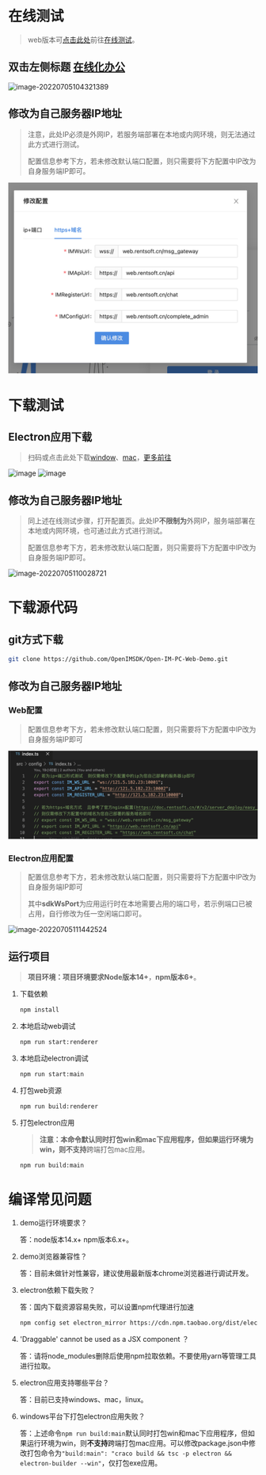 # 在线测试
> web版本可[点击此处](http://121.5.182.23:23232)前往[在线测试](http://121.5.182.23:23232)。

## 双击左侧标题 <u>在线化办公</u>

![image-20220705104321389](../../images/web_config_click.png)

## 修改为自己服务器IP地址

> 注意，此处IP必须是外网IP，若服务端部署在本地或内网环境，则无法通过此方式进行测试。
>
> 配置信息参考下方，若未修改默认端口配置，则只需要将下方配置中IP改为自身服务端IP即可。

![image-20220705103951167](../../images/web_config.png)



# 下载测试

## Electron应用下载

> 扫码或点击此处下载[window](https://qr02.cn/A82arJ)、[mac](https://qr02.cn/AeCvPV)，[更多前往](http://localhost:3000/#/demo/download_demo)

![image](../../images/electron_win.png)
![image](../../images/electron_mac.png)

## 修改为自己服务器IP地址

> 同上述在线测试步骤，打开配置页。此处IP**不限制为**外网IP，服务端部署在本地或内网环境，也可通过此方式进行测试。
>
> 配置信息参考下方，若未修改默认端口配置，则只需要将下方配置中IP改为自身服务端IP即可。

![image-20220705110028721](../../images/web_config_ex.png)





# 下载源代码

## git方式下载

```bash
git clone https://github.com/OpenIMSDK/Open-IM-PC-Web-Demo.git
```

## 修改为自己服务器IP地址

### Web配置

> 配置信息参考下方，若未修改默认端口配置，则只需要将下方配置中IP改为自身服务端IP即可

![image-20220705111200505](../../images/web_config_dev.png)

### Electron应用配置

> 配置信息参考下方，若未修改默认端口配置，则只需要将下方配置中IP改为自身服务端IP即可
>
> 其中**sdkWsPort**为应用运行时在本地需要占用的端口号，若示例端口已被占用，自行修改为任一空闲端口即可。

![image-20220705111442524](../../images/web_config_dev_ex.png)

## 运行项目

> **项目环境：**项目环境要求**Node版本14+**，**npm版本6+**。

1. 下载依赖

   ```bash
   npm install
   ```

2. 本地启动web调试

   ```bash
   npm run start:renderer
   ```

3. 本地启动electron调试

   ```bash
   npm run start:main
   ```

4. 打包web资源

   ```bash
   npm run build:renderer
   ```

5. 打包electron应用

   > **注意：**本命令默认同时打包win和mac下应用程序，但如果运行环境为win，则**不支持**跨端打包mac应用。

   ```bash
   npm run build:main
   ```

   



# 编译常见问题

1. demo运行环境要求？

   答：node版本14.x+   npm版本6.x+。

2. demo浏览器兼容性？

   答：目前未做针对性兼容，建议使用最新版本chrome浏览器进行调试开发。

3. electron依赖下载失败？

   答：国内下载资源容易失败，可以设置npm代理进行加速

   ```bash
   npm config set electron_mirror https://cdn.npm.taobao.org/dist/electron/
   ```

4. 'Draggable' cannot be used as a JSX component ？

   答：请将node_modules删除后使用npm拉取依赖。不要使用yarn等管理工具进行拉取。

5. electron应用支持哪些平台？

   答：目前已支持windows、mac，linux。

6. windows平台下打包electron应用失败？

   答：上述命令`npm run build:main`默认同时打包win和mac下应用程序，但如果运行环境为win，则**不支持**跨端打包mac应用。可以修改package.json中修改打包命令为`"build:main": "craco build && tsc -p electron && electron-builder --win"`，仅打包exe应用。
